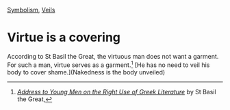 [Symbolism](Symbolism), [Veils](Veils)

# Virtue is a covering

According to St Basil the Great, the virtuous man does not want a garment. For such a man, virtue serves as a garment.[^1] [He has no need to veil his body to cover shame.](Nakedness is the body unveiled)

[^1]: *[Address to Young Men on the Right Use of Greek Literature](https://books.apple.com/us/book/delphi-collected-works-of-basil-of-caesarea-illustrated/id1601503324)* by St Basil the Great, 
